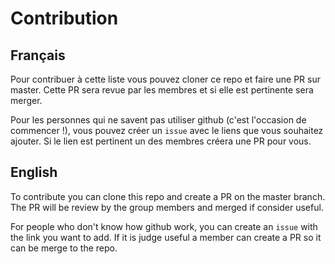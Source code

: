 # Contribution

## Français

Pour contribuer à cette liste vous pouvez cloner ce repo et faire une PR sur master. Cette PR sera revue par les membres et si elle est pertinente sera merger.

Pour les personnes qui ne savent pas utiliser github (c'est l'occasion de commencer !), vous pouvez créer un `issue` avec le liens que vous souhaitez ajouter. Si le lien est pertinent un des membres créera une PR pour vous.

## English

To contribute you can clone this repo and create a PR on the master branch. The PR will be review by the group members and merged if consider useful.

For people who don't know how github work, you can create an `issue` with the link you want to add. If it is judge useful a member can create a PR so it can be merge to the repo. 
